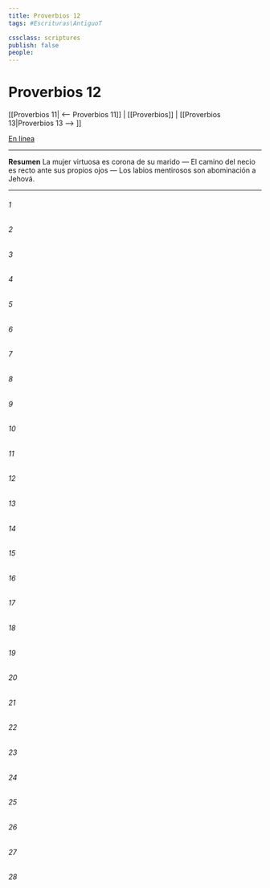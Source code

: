 ```yaml
---
title: Proverbios 12
tags: #Escrituras\AntiguoT

cssclass: scriptures
publish: false
people:
---
```


# Proverbios 12
[[Proverbios 11| <-- Proverbios 11]] | [[Proverbios]] | [[Proverbios 13|Proverbios 13 --> ]]

[En línea](https://churchofjesuschrist.org/study/scriptures/ot/prov/12?lang=spa)

---
__Resumen__
La mujer virtuosa es corona de su marido — El camino del necio es recto ante sus propios ojos — Los labios mentirosos son abominación a Jehová.

---
###### 1 


###### 2 


###### 3 


###### 4 


###### 5 


###### 6 


###### 7 


###### 8 


###### 9 


###### 10 


###### 11 


###### 12 


###### 13 


###### 14 


###### 15 


###### 16 


###### 17 


###### 18 


###### 19 


###### 20 


###### 21 


###### 22 


###### 23 


###### 24 


###### 25 


###### 26 


###### 27 


###### 28 


